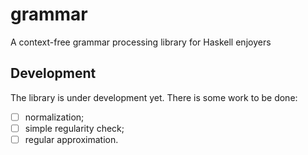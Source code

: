 # grammar

A context-free grammar processing library for Haskell enjoyers

## Development

The library is under development yet.
There is some work to be done:

- [ ] normalization;
- [ ] simple regularity check;
- [ ] regular approximation.
